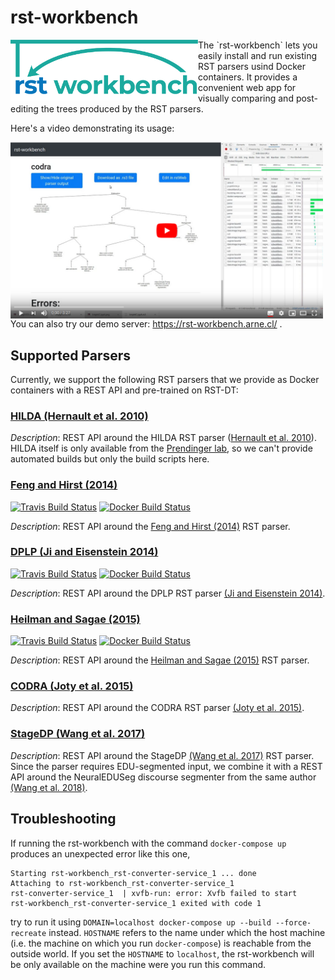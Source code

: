 # rst-workbench

<div>
<img align="left" src="frontend/img/logo.png" width="300"> The `rst-workbench` lets you easily
install and run existing RST parsers usind Docker containers.
It provides a convenient web app for visually comparing and post-editing
the trees produced by the RST parsers.
</div>

Here's a video demonstrating its usage:

<div>
<a href="https://www.youtube.com/watch?v=-zpdhp5nu-M">
  <img align="left" src="frontend/img/demo-video-screenshot.png" alt="screenshot from rst-workbench demo video" width="500">
</a>
 
You can also try our demo server: https://rst-workbench.arne.cl/ .
</div>


## Supported Parsers

Currently, we support the following RST parsers that we provide as Docker
containers with a REST API and pre-trained on RST-DT:

### [HILDA (Hernault et al. 2010)](https://github.com/nlpbox/hilda-service)

*Description*: REST API around the HILDA RST parser ([Hernault et al. 2010](http://journals.linguisticsociety.org/elanguage/dad/article/download/591/591-2300-1-PB.pdf)).
HILDA itself is only available from the [Prendinger lab](http://research.nii.ac.jp/%7Eprendinger/),
so we can't provide automated builds but only the build scripts here.

### [Feng and Hirst (2014)](https://github.com/NLPbox/feng-hirst-service)

[![Travis Build Status](https://travis-ci.org/NLPbox/feng-hirst-service.svg?branch=master)](https://travis-ci.org/NLPbox/feng-hirst-service)
[![Docker Build Status](https://img.shields.io/docker/cloud/build/nlpbox/feng-hirst-service.svg)](https://hub.docker.com/r/nlpbox/feng-hirst-service)

*Description*: REST API around the [Feng and Hirst (2014)](https://www.aclweb.org/anthology/P14-1048/) RST parser.

### [DPLP (Ji and Eisenstein 2014)](https://github.com/NLPbox/dplp-service)

[![Travis Build Status](https://travis-ci.org/NLPbox/dplp-service.svg?branch=master)](https://travis-ci.org/NLPbox/dplp-service)
[![Docker Build Status](https://img.shields.io/docker/build/nlpbox/dplp-service.svg)](https://img.shields.io/docker/build/nlpbox/dplp-service.svg)

*Description*: REST API around the DPLP RST parser [(Ji and Eisenstein 2014)](https://www.aclweb.org/anthology/P14-1002/).

### [Heilman and Sagae (2015)](https://github.com/NLPbox/heilman-sagae-2015-service)

[![Travis Build Status](https://travis-ci.org/NLPbox/heilman-sagae-2015-service.svg?branch=master)](https://travis-ci.org/NLPbox/heilman-sagae-2015-service)
[![Docker Build Status](https://img.shields.io/docker/build/nlpbox/heilman-sagae-2015-service.svg)](https://hub.docker.com/r/nlpbox/heilman-sagae-2015-service/)

*Description*: REST API around the [Heilman and Sagae (2015)](https://arxiv.org/abs/1505.02425) RST parser.

### [CODRA (Joty et al. 2015)](https://github.com/NLPbox/codra-service)

*Description*: REST API around the CODRA RST parser [(Joty et al. 2015)](https://www.mitpressjournals.org/doi/abs/10.1162/COLI_a_00226).


### [StageDP (Wang et al. 2017)](https://github.com/nlpbox/stagedp-service)

*Description*: REST API around the StageDP [(Wang et al. 2017)](https://www.aclweb.org/anthology/P17-2029/) RST parser.
Since the parser requires EDU-segmented input, we combine it with a REST API
around the NeuralEDUSeg discourse segmenter from the same author [(Wang et al. 2018)](https://www.aclweb.org/anthology/D18-1116/).





## Troubleshooting

If running the rst-workbench with the command ``docker-compose up`` produces
an unexpected error like this one,

```
Starting rst-workbench_rst-converter-service_1 ... done
Attaching to rst-workbench_rst-converter-service_1
rst-converter-service_1  | xvfb-run: error: Xvfb failed to start
rst-workbench_rst-converter-service_1 exited with code 1
```

try to run it using ``DOMAIN=localhost docker-compose up --build --force-recreate`` instead.
``HOSTNAME`` refers to the name under which the host machine (i.e. the machine on which you run
``docker-compose``) is reachable from the outside world.
If you set the ``HOSTNAME`` to ``localhost``, the rst-workbench will be only available on the
machine were you run this command.
